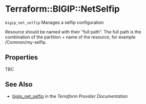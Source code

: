 # Terraform::BIGIP::NetSelfip

`bigip_net_selfip` Manages a selfip configuration

Resource should be named with their "full path". The full path is the combination of the partition + name of the resource, for example /Common/my-selfip.

## Properties

TBC

## See Also

* [bigip_net_selfip](https://www.terraform.io/docs/providers/bigip/r/net_selfip.html) in the _Terraform Provider Documentation_